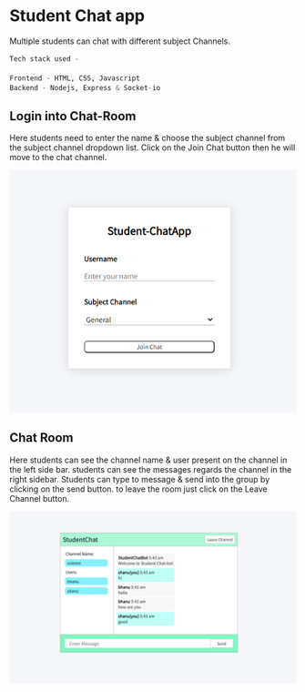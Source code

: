 # Student Chat app

Multiple students can chat with different subject Channels.

```python
Tech stack used -

Frontend - HTML, CSS, Javascript
Backend - Nodejs, Express & Socket-io
```

## Login into Chat-Room

Here students need to enter the name & choose the subject channel from the subject channel dropdown list. Click on the Join Chat button then he will move to the chat channel.

![chat-login](static/chat-login.png)

## Chat Room

Here students can see the channel name & user present on the channel in the left side bar. students can see the messages regards the channel in the right sidebar. Students can type to message & send into the group by clicking on the send button. to leave the room just click on the Leave Channel button.

![chat-channel](static/chat-channel.png)
